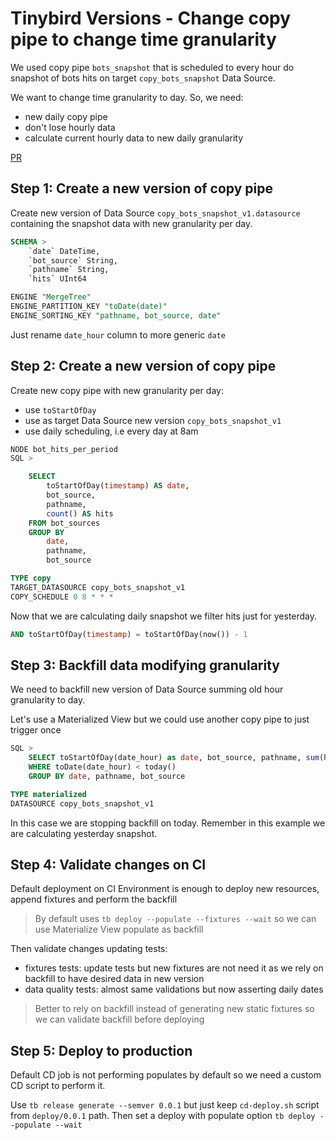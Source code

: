 # Tinybird Versions - Change copy pipe to change time granularity



We used copy pipe `bots_snapshot` that is scheduled to every hour do snapshot of bots hits on target `copy_bots_snapshot` Data Source.

We want to change time granularity to day. So, we need:
- new daily copy pipe 
- don't lose hourly data
- calculate current hourly data to new daily granularity


[PR](https://github.com/tinybirdco/use-case-examples/pull/61)
## Step 1: Create a new version of copy pipe

Create new version of Data Source `copy_bots_snapshot_v1.datasource` containing the snapshot data with new granularity per day. 

```sql
SCHEMA >
    `date` DateTime,
    `bot_source` String,
    `pathname` String,
    `hits` UInt64

ENGINE "MergeTree"
ENGINE_PARTITION_KEY "toDate(date)"
ENGINE_SORTING_KEY "pathname, bot_source, date"
```

Just rename `date_hour` column to more generic `date`
## Step 2: Create a new version of copy pipe

Create new copy pipe with new granularity per day:

- use `toStartOfDay` 
- use as target Data Source new version `copy_bots_snapshot_v1`
- use daily scheduling, i.e every day at 8am

```sql
NODE bot_hits_per_period
SQL >

    SELECT
        toStartOfDay(timestamp) AS date,
        bot_source,
        pathname,
        count() AS hits
    FROM bot_sources
    GROUP BY
        date,
        pathname,
        bot_source

TYPE copy
TARGET_DATASOURCE copy_bots_snapshot_v1
COPY_SCHEDULE 0 8 * * *
```

Now that we are calculating daily snapshot we filter hits just for yesterday.

```sql
AND toStartOfDay(timestamp) = toStartOfDay(now()) - 1
```

## Step 3: Backfill data modifying granularity

We need to backfill new version of Data Source summing old hour granularity to day.

Let's use a Materialized View but we could use another copy pipe to just trigger once

```sql
SQL >
    SELECT toStartOfDay(date_hour) as date, bot_source, pathname, sum(hits) as hits FROM copy_bots_snapshot
    WHERE toDate(date_hour) < today()
    GROUP BY date, pathname, bot_source

TYPE materialized
DATASOURCE copy_bots_snapshot_v1
```

In this case we are stopping backfill on today. Remember in this example we are calculating yesterday snapshot.

## Step 4: Validate changes on CI

Default deployment on CI Environment is enough to deploy new resources, append fixtures and perform the backfill

> By default uses `tb deploy --populate --fixtures --wait` so we can use Materialize View populate as backfill

Then validate changes updating tests:

- fixtures tests: update tests but new fixtures are not need it as we rely on backfill to have desired data in new version
- data quality tests: almost same validations but now asserting daily dates

> Better to rely on backfill instead of generating new static fixtures so we can validate backfill before deploying

## Step 5: Deploy to production

Default CD job is not performing populates by default so we need a custom CD script to perform it.

Use `tb release generate --semver 0.0.1` but just keep `cd-deploy.sh` script from `deploy/0.0.1` path. Then set a deploy with populate option `tb deploy --populate --wait`







